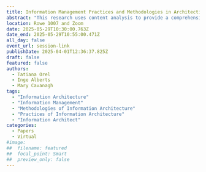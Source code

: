 ```yaml
---
title: Information Management Practices and Methodologies in Architecting Information Systems
abstract: "This research uses content analysis to provide a comprehensive overview of current trends in Information Architecture (IA) for Information Management (IM). It clarifies the IA concept, its elements, design practices, and methodologies. Additionally, it explores the education, roles, and skillsets expected of information architects in today’s job market. This research can be used to train IA stakeholders, define information architect responsibilities, standardize terminology, and develop best practices and standards for IA design. Ultimately, this work contributes to the evolving field of IA by reducing ambiguity and offering pedagogical insights for Library and Information Studies programs."
location: Rowe 1007 and Zoom
date: 2025-05-29T10:30:00.763Z
date_end: 2025-05-29T10:55:00.471Z
all_day: false
event_url: session-link
publishDate: 2025-04-01T12:36:37.825Z
draft: false
featured: false
authors:
  - Tatiana Orel
  - Inge Alberts
  - Mary Cavanagh
tags:
  - "Information Architecture"
  - "Information Management"
  - "Methodologies of Information Architecture"
  - "Practices of Information Architecture"
  - "Information Architect"
categories:
  - Papers
  - Virtual
#image:
##  filename: featured
##  focal_point: Smart
##  preview_only: false
---
```


